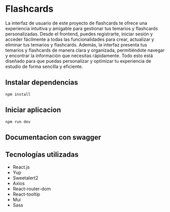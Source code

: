 # Flashcards

La interfaz de usuario de este proyecto de flashcards te ofrece una experiencia intuitiva y amigable para gestionar tus temarios y flashcards personalizadas. Desde el frontend, puedes registrarte, iniciar sesión y acceder fácilmente a todas las funcionalidades para crear, actualizar y eliminar tus temarios y flashcards. Además, la interfaz presenta tus temarios y flashcards de manera clara y organizada, permitiéndote navegar y encontrar la información que necesitas rápidamente. Todo esto está diseñado para que puedas personalizar y optimizar tu experiencia de estudio de forma sencilla y eficiente.



## Instalar dependencias

`npm install`

## Iniciar aplicacion

`npm run dev`

## Documentacion con swagger

## Tecnologías utilizadas
- React.js
- Yup
- Sweetalert2
- Axios
- React-router-dom
- React-tooltip
- Mui
- Sass
